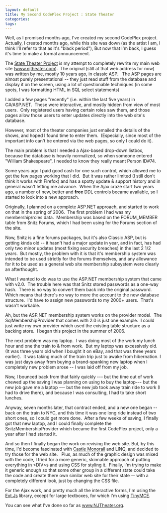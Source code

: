 ```yaml
---
layout: default
title: My Second CodePlex Project : State Theater
categories: 
tags: 
---
```


  <p>Well, as I promised months ago, I've created my second CodePlex project.  Actually, I created months ago, while this site was down (as the artist I am, I think I'll refer to that as it's "black period"), But now that I'm back, I guess it's time to make a formal announcement.</p> <p>The <a href="http://www.codeplex.com/StateTheater" target="_blank">State Theater Project</a> is my attempt to completely rewrite my main web site (<a href="http://www.njtheater.com">www.njtheater.com</a>).  The original (still at that web address for now) was written by me, mostly 10 years ago, in classic ASP.   The ASP pages are almost purely presentational -- they just read stuff from the database and display it on the screen, using a lot of questionable techniques (in some spots, I was formatting HTML in SQL select statements)</p> <p>I added a few pages "recently" (i.e. within the last five years) in C#/ASP.NET.  These were interactive, and mostly hidden from view of most users.  Only registered users having certain roles saw them, and those pages allow those users to enter updates directly into the web site's database.</p> <p>However, most of the theater companies just emailed the details of the shows, and hoped I found time to enter them.  (Especially, since most of the important info can't be entered via the web pages, so only I could do it).</p> <p>The main problem is that I needed a Ajax-based drop-down listbox, because the database is heavily normalized, so when someone entered "William Shakespeare", I needed to know they really meant Person ID#74.  </p> <p>Some years ago I paid good cash for one such control, which allowed me to get the few pages working that I did.  But it was rather limited (I still don't think it works with Firefox) and has a spotty update &amp; support history and in general wasn't letting me advance.  When the Ajax craze start two years ago, a number of new, better and <strong>free</strong> DDL controls became available, so I started to look into a new approach.</p> <p>Originally, I planned on a complete ASP.NET approach, and started to work on that in the spring of 2006.  The first problem I had was my membership/roles data.  Membership was based on the FORUM_MEMBER table from Snitz Forums, which I had been using for the Forums section of the site.  </p> <p>Now, Snitz is a fine forums packages, but it's also Classic ASP, but is getting kinda old -- it hasn't had a major update in year, and in fact, has had only two minor updates (most fixing security breaches) in the last 2 1/2 years.  But mostly, the problem with it is that it's membership system was intended to be used strictly for the forums themselves, and any allowance for it to be used as a general web site membership subsystem were clearly an afterthought.</p> <p>What I wanted to do was to use the ASP.NET membership system that came with v2.0.  The trouble here was that Snitz stored passwords as a one-way hash.  There is no way to convert them back into the original password.  Which means that there's no way to more the account to the new database structure.  I'd have to assign new passwords to my 2000+ users.  That's wasn't workable.</p> <p>Ah, but the ASP.NET membership system works on the provider model.  The SqlMembershipProvider that comes with 2.0 is just one example.  I could just write my own provider which used the existing table structure as a backing store.  I began this project in the summer of 2006. </p> <p>The next problem was my laptop.  I was doing most of the work my lunch hour and one the train to &amp; from work.  But my laptop was excessively old. (It was three years old when I bought it on eBay, and that was three years earlier).  It was taking much of the train trip just to awake from hibernation. I was just days away from buying a brand-spanking new laptop when I completely new problem arose -- I was laid off from my job.</p> <p>Now, I bounced back from that fairly quickly --- but the time out of work chewed up the saving I was planning on using to buy the laptop--- but the new job gave me a laptop --- but the new job took away train ride to work (I had to drive there), and because I was consulting, I had to take short lunches.</p> <p>Anyway, seven months later, that contract ended, and a new one began -- back on the train to NYC, and this time it was one long ride instead of two short ones, so I could get more done.  After a few weeks of saving, I finally got that new laptop, and I could finally complete the SnitzMembershipProvider which became the first CodePlex project, only a year after I had started it.</p> <p>And so then I finally began the work on revising the web site. But, by this time, I'd become fascinated with <a href="http://www.castleproject.org/monorail" target="_blank">Castle Monorail</a> and LINQ, and decided to try those for the web site.   Plus, as much of the graphic design was mixed with the code, I tried for a more generic, skinnable approach of putting everything in &lt;DIV&gt;s and using CSS for styling it.  Finally, I'm trying to make it generic enough so that some other group in a different state could take the code and create there own similar web site for their state -- with a completely different look, just by changing the CSS file.</p> <p>For the Ajax work, and pretty much all the interactive forms, I'm using the <a href="http://extjs.com/" target="_blank">Ext.Js</a> library, except for large textboxes, for which I'm using <a href="http://tinymce.moxiecode.com/" target="_blank">TinyMCE</a>.</p> <p>You can see what I've done so far as <a href="http://www.NJTheater.org">www.NJTheater.org</a>.</p>